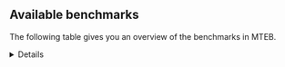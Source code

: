 ## Available benchmarks
The following table gives you an overview of the benchmarks in MTEB.

<details>

<!-- This allows the table to be autogenerated in the future: -->
<!-- BENCHMARKS TABLE START -->

| Name | Leaderboard name | # Tasks | Task Types | Domains | Languages |
|------|------------------|---------|------------|---------|-----------|
| [BEIR](https://arxiv.org/abs/2104.08663) | BEIR | 15 | Retrieval: 15 | [Reviews, Medical, Written, Academic, Non-fiction, Web, Blog, Programming, News, Encyclopaedic, Government, Social, Financial] | eng |
| [BEIR-NL](https://arxiv.org/abs/2412.08329) | BEIR-NL | 15 | Retrieval: 15 | [Medical, Written, Academic, Non-fiction, Web, Encyclopaedic] | nld |
| [BRIGHT](https://brightbenchmark.github.io/) | BRIGHT | 1 | Retrieval: 1 | [Non-fiction, Written] | eng |
| [BRIGHT (long)](https://brightbenchmark.github.io/) | BRIGHT (long) | 1 | Retrieval: 1 | [Non-fiction, Written] | eng |
| [BuiltBench(eng)](https://arxiv.org/abs/2411.12056) | BuiltBench(eng) | 4 | Clustering: 2, Retrieval: 1, Reranking: 1 | [Engineering, Written] | eng |
| [ChemTEB](https://arxiv.org/abs/2412.00532) | Chemical | 27 | BitextMining: 1, Classification: 17, Clustering: 2, PairClassification: 5, Retrieval: 2 | [Chemistry] | eng,deu,tur,kor,ces,hin,por,msa,spa,zho,fra,jpn,nld |
| [CoIR](https://github.com/CoIR-team/coir) | Code Information Retrieval | 10 | Retrieval: 10 | [Programming, Written] | eng,c++,go,php,sql,ruby,java,javascript,python |
| [CodeRAG](https://arxiv.org/abs/2406.14497) | CodeRAG | 4 | Reranking: 4 | [Programming] | python |
| [Encodechka](https://github.com/avidale/encodechka) | Encodechka | 7 | STS: 2, Classification: 4, PairClassification: 1 | [Written, Non-fiction, Web, News, Fiction, Government, Social] | rus |
| [FollowIR](https://arxiv.org/abs/2403.15246) | Instruction Following | 3 | InstructionRetrieval: 3 | [News, Written] | eng |
| [LongEmbed](https://arxiv.org/abs/2404.12096v2) | Long-context Retrieval | 6 | Retrieval: 6 | [Written, Academic, Non-fiction, Blog, Fiction, Encyclopaedic, Spoken] | eng |
| [MIEB(Img)](https://arxiv.org/abs/2504.10471) | Image only | 49 | Any2AnyRetrieval: 15, ImageClassification: 22, ImageClustering: 5, VisualSTS(eng): 5, VisualSTS(multi): 2 | [Scene, Reviews, Medical, Written, Non-fiction, Web, News, Blog, Encyclopaedic, Social, Spoken] | eng,deu,ita,rus,tur,kor,cmn,pol,por,spa,ara,fra,nld |
| [MIEB(Multilingual)](https://arxiv.org/abs/2504.10471) | Image-Text, Multilingual | 130 | ImageClassification: 22, ImageClustering: 5, ZeroShotClassification: 23, VisionCentricQA: 6, Compositionality: 7, VisualSTS(eng): 7, Any2AnyRetrieval: 45, DocumentUnderstanding: 10, Any2AnyMultilingualRetrieval: 3, VisualSTS(multi): 2 | [Scene, Reviews, Medical, Written, Academic, Non-fiction, Web, News, Blog, Constructed, Encyclopaedic, Social, Spoken] | dan,ell,deu,tur,ita,swe,por,spa,ara,zho,jpn,vie,tel,cmn,swa,fil,ces,heb,ukr,ind,fra,eng,rus,kor,tha,hin,hun,ron,quz,nld,ben,pol,hrv,bul,mri,fin,est,nor,fas |
| [MIEB(eng)](https://arxiv.org/abs/2504.10471) | Image-Text, English | 125 | ImageClassification: 22, ImageClustering: 5, ZeroShotClassification: 23, VisionCentricQA: 6, Compositionality: 7, VisualSTS(eng): 7, Any2AnyRetrieval: 45, DocumentUnderstanding: 10 | [Scene, Reviews, Medical, Written, Academic, Non-fiction, Web, News, Blog, Constructed, Encyclopaedic, Social, Spoken] | eng |
| [MIEB(lite)](https://arxiv.org/abs/2504.10471) | Image-Text, Lite | 51 | ImageClassification: 8, ImageClustering: 2, ZeroShotClassification: 7, VisionCentricQA: 5, Compositionality: 6, VisualSTS(eng): 2, VisualSTS(multi): 2, Any2AnyRetrieval: 11, DocumentUnderstanding: 6, Any2AnyMultilingualRetrieval: 2 | [Scene, Reviews, Medical, Written, Academic, Non-fiction, Web, News, Blog, Encyclopaedic, Social, Spoken] | deu,ita,dan,tur,ell,swe,por,spa,ara,zho,jpn,vie,tel,cmn,swa,fil,ces,heb,ukr,ind,fra,eng,rus,kor,tha,hin,hun,ron,quz,nld,ben,pol,hrv,bul,mri,fin,est,nor,fas |
| [MINERSBitextMining](https://arxiv.org/pdf/2406.07424) | MINERSBitextMining | 7 | BitextMining: 7 | [Reviews, Social, Written] | bel,bbc,ell,orv,ido,ast,awa,cha,ber,eus,nov,gla,ban,arz,bjn,ind,tgl,swh,tha,mar,mon,hun,yue,dtp,bew,xho,nld,tuk,fao,uzb,rej,hrv,bul,deu,nno,swe,tur,khm,ibo,por,afr,mad,dsb,mkd,jpn,amh,tel,urd,hau,zsm,epo,kzj,rus,lit,oci,ben,yid,kat,cym,lfn,lat,sun,cor,ita,nds,spa,ang,min,cat,kaz,csb,glg,gle,ina,swg,abs,heb,uig,wuu,ukr,fra,eng,arq,lvs,bhp,kur,pcm,hye,pam,ceb,mak,mal,fin,nob,yor,cbk,est,nij,fry,dan,tzl,hsb,sqi,srp,ara,vie,cmn,slk,ces,aze,bug,mui,slv,kor,ace,isl,hin,ile,max,ron,tam,bre,pes,pms,jav,gsw,mhr,pol,tat,kab,bos,war |
| MTEB(Code, v1) | Code | 12 | Retrieval: 12 | [Programming, Written] | eng,swift,c++,go,scala,typescript,php,sql,rust,c,ruby,shell,java,javascript,python |
| MTEB(Europe, v1) | European | 74 | BitextMining: 7, Classification: 21, Clustering: 8, Retrieval: 15, InstructionRetrieval: 3, MultilabelClassification: 2, PairClassification: 6, Reranking: 3, STS: 9 | [Reviews, Written, Subtitles, News, Blog, Programming, Spoken, Medical, Web, Religious, Social, Academic, Constructed, Government, Legal, Non-fiction, Fiction, Encyclopaedic, Financial] | dan,deu,ita,swe,ell,nno,por,spa,eus,rom,gle,slk,ces,fra,slv,eng,lit,isl,hun,mlt,lav,ron,nld,fao,pol,hrv,bul,fin,nob,est |
| MTEB(Indic, v1) | Indic | 23 | BitextMining: 4, Clustering: 1, Classification: 13, PairClassification: 1, Retrieval: 2, Reranking: 1, STS: 1 | [Reviews, Written, Legal, Non-fiction, Web, News, Fiction, Religious, Constructed, Encyclopaedic, Government, Social, Spoken] | hne,mai,snd,mwr,nep,mni,awa,pan,tel,urd,brx,bod,gom,npi,raj,sat,gbm,doi,eng,guj,kas,mar,san,asm,hin,bho,tam,mup,ben,kan,pus,boy,bgc,ory,mal |
| MTEB(Law, v1) | Legal | 8 | Retrieval: 8 | [Legal, Written] | eng,deu,zho |
| MTEB(Medical, v1) | Medical | 12 | Retrieval: 9, Clustering: 2, Reranking: 1 | [Medical, Written, Academic, Non-fiction, Web, Government] | eng,rus,kor,cmn,pol,spa,ara,zho,fra,vie |
| MTEB(Multilingual, v1) | Multilingual | 132 | BitextMining: 13, Classification: 43, Clustering: 17, Retrieval: 18, InstructionRetrieval: 3, MultilabelClassification: 5, PairClassification: 11, Reranking: 6, STS: 16 | [Reviews, Written, Subtitles, News, Blog, Programming, Spoken, Medical, Entertainment, Web, Religious, Social, Academic, Constructed, Government, Legal, Non-fiction, Fiction, Encyclopaedic, Financial] | zpo,kkc,nsn,ell,aoj,tdt,kew,seh,zho,prs,hot,dob,kdc,mav,eus,naf,khk,boj,rom,knj,nho,cot,cui,bbb,bef,yka,fuh,jae,ltg,sat,bkq,tgp,agm,mwe,arb,pma,chv,mon,top,yue,auy,cux,bzj,bsj,kaq,fon,dtp,bew,xho,tfr,mlg,umb,qvw,kql,rej,ubr,mri,jao,auc,boa,zaa,chz,cme,xnn,nno,ulk,srn,qvc,ycn,nab,pao,ibo,cta,bbr,azb,tbg,caa,jpn,bem,mey,bjz,tel,hla,obo,fil,dad,kgp,aia,lbk,bkx,cbc,epo,ffm,acr,cuk,mpx,lim,cpy,raj,okv,wnc,kam,tte,lcm,ter,iws,txu,cgc,lex,myk,kea,bkd,bxh,ztq,kmu,mos,wim,tpz,xtd,inb,mpp,tiw,mhl,urw,dwy,tav,wat,nhu,yid,soy,usp,qup,mbb,cym,wuv,abt,sgz,sag,lfn,mil,ken,wrs,sun,gaz,azg,kud,qvn,row,ikk,prf,tnp,viv,nds,amu,byr,mbl,cbi,kyz,tlf,tgo,tim,omw,wol,nhe,glg,gle,gom,mbs,ina,qvh,aai,myu,ndg,tzm,kpj,quf,eng,qul,tos,ttc,tuf,cth,awb,mti,arq,glv,bzd,hye,sim,ceb,arn,rai,mmx,xon,gui,tuo,mio,opm,zpm,zyp,meu,pah,wmw,amk,kde,maj,cop,qvm,dyu,far,ubu,nob,hmn,nas,hui,pio,nii,acq,bjr,fas,fry,wiu,geb,acu,fue,lgl,zav,atb,ppo,nop,lug,shp,srp,bak,tpa,div,plu,vie,kac,isn,mbc,rmc,slk,hlt,aze,sbs,bzh,ars,smk,qve,gbm,kto,acf,doi,adz,gdr,llg,beu,svk,cmo,rgu,ngu,aoi,ron,pes,kwj,met,qub,yuj,dzo,chq,taj,cwe,nhi,alp,nhr,cni,ilo,kqw,gof,nor,aka,daa,bos,war,orv,ncl,pab,kbc,usa,ntp,bus,ots,yby,ame,hch,muy,nya,cjv,gwi,kpr,tso,tku,dji,cbs,cjk,tbz,ind,lin,hub,quc,ton,cnt,jvn,sgb,mar,not,wal,asm,dif,bpr,sue,mlt,ayr,cnl,zam,kwi,bmk,krc,vec,wap,roo,xed,esk,fao,uzb,kkl,mpm,guh,dgc,myy,huv,aly,zpv,tur,wbi,khm,toj,xsi,bon,dsb,kpw,emp,ksr,mya,nca,nhy,upv,kpx,hau,kmk,kyf,pad,mic,amo,gvs,mbh,bgs,kzj,mks,zga,mph,tcs,ptp,ded,ssx,ebk,urb,kmb,ben,khz,amx,boy,nqo,sna,tcz,mqb,lmo,cjo,ita,aaz,mxb,nak,reg,snn,uvh,tir,spp,tvk,zar,cbv,myw,kdl,kpf,imo,mkn,msb,pan,min,sah,qxo,lij,ntu,awk,gul,mir,bjk,nfa,nvm,rug,sbe,maq,sja,npi,ote,tbo,tpi,ukr,swg,gvf,for,fra,agn,hus,dop,mlp,soq,nbq,gaw,rop,pam,pcm,gah,bco,mup,qvs,apc,mig,wsk,sny,rwo,waj,piu,wmt,quy,gam,mcb,pus,mwc,agu,fin,con,cpc,mwr,mca,kbq,yon,hne,tzl,arl,mkl,tew,cax,zlm,ruf,ara,hat,toc,zpq,brx,rkb,car,clu,mcf,ese,spm,ngp,sri,tue,vmy,lbb,mco,ons,tzj,ctu,ixl,mcp,isl,crh,tam,bre,ssd,txq,pms,hop,bhg,luo,shj,bsn,uri,cbr,avt,tat,bvr,amf,ory,ntj,tac,tke,bqc,sxb,ast,gdn,big,awa,qvz,cha,bvd,udu,kbh,ksd,glk,kwd,nss,cab,dgz,ban,fai,eko,tpt,aer,gux,arz,abx,bjn,mpj,ncu,mxp,poe,poy,huu,swh,mps,mdy,npl,tha,nna,alq,msk,aak,ign,trc,jni,tzo,cpb,mpt,pap,cut,fuf,acm,nch,knf,meq,wer,tsw,bba,hrv,mvn,bul,taq,nep,apz,otq,zaj,blz,kgf,kyc,agd,ssg,gai,suz,aeb,msa,mwf,mwp,djr,guo,mxq,swe,ltz,mai,crx,ndj,por,spl,cek,att,wln,xav,jic,mad,nin,kiz,zul,gfk,zos,fur,yre,noa,ktm,mcq,snc,zpu,ptu,med,zai,jac,yss,plt,too,aby,stp,mva,iou,pir,rus,lus,lit,dov,djk,cav,nou,zap,qwh,apu,pib,yaq,kze,cpu,agr,nif,gym,gup,tna,sin,ata,zad,otn,gyr,kbp,kat,bhl,dik,eri,miz,aau,dww,bao,bnp,faa,lat,mlh,mox,tnk,zsr,poh,sot,nko,spa,ake,kwf,tif,lid,bmh,yal,srq,cpa,mle,heb,kne,snp,mkj,zas,kon,quh,hmo,mbj,fuc,tof,ven,bhp,kur,gub,lav,mak,hix,kvn,hvn,mmo,ncj,kbm,lua,apn,ajp,hbo,wnu,fuv,bsp,leu,nhg,cbk,apr,kmo,yor,zpz,est,cap,yva,nde,kyg,mau,xbi,nys,aii,run,xtm,mzz,xla,cub,mto,tiy,tmd,ssw,mop,cmn,swa,hto,mgw,box,mie,yuw,yrb,knc,bgc,bug,mui,haw,dwr,kor,som,ace,bjv,sus,nlg,atd,cao,kje,bgt,kpg,kvg,twi,yaa,kik,wro,fij,kir,kin,dah,jiv,jav,maz,gsw,mhr,ckb,tah,gng,sbk,mgh,kab,bps,amn,blw,mal,mib,mih,max,bel,caf,bbc,kmh,ipi,srm,ido,tnc,amm,ian,nus,chk,wos,ber,apw,azz,ziw,tnn,bqp,nov,mbt,gla,mek,sey,bmr,kqa,lww,khs,ary,vid,sps,ghs,tgl,wrk,chd,ydd,tum,yut,wiv,shn,hun,rmy,gvc,bjp,mna,ctp,ewe,als,gnn,sua,nld,tet,kmr,tuk,msm,zab,etr,awx,kgk,aon,bch,ikw,ile,deu,snd,jid,aey,tbf,uli,mni,kmg,afr,gnw,mkd,orm,amh,urd,zao,mcr,otm,wed,uzn,msy,bea,kiw,wbp,zat,ape,mag,sco,mgc,ong,heg,kos,cuc,msc,kup,enq,cle,nso,swp,zac,oci,lif,zpc,amp,cak,arp,aui,chf,klt,pbt,pri,sll,cor,tee,cso,pon,yml,bss,scn,emi,ang,cat,agg,ino,kaz,rro,csb,bod,zca,nnq,shi,mjc,uig,gun,yle,pwg,abs,wuu,amr,crn,smo,mxt,tca,beo,lvs,cco,tuc,mam,zty,gum,qxh,dgr,poi,apb,kjs,knv,nhw,szl,are,nwi,ura,kms,nyu,snx,srd,lao,pls,yap,nij,kyq,dan,sab,azj,bki,buk,zia,hsb,tgk,uvl,sqi,anv,mit,tod,aso,mee,cof,spy,mux,cbt,ces,kue,kek,bmu,taw,pag,tyv,qxn,agt,cya,slv,zaw,guj,hns,mqj,grn,kas,zsm,san,atg,hin,anh,pjt,yad,bam,bho,kqf,grc,ksj,klv,lac,dhg,zpl,nuy,urt,tbc,byx,kan,tsn,pol,cbu,gmv,aom,bdd,gvn,cac,kqc,mcd,maa,ood,csy |
| [MTEB(Scandinavian, v1)](https://kennethenevoldsen.github.io/scandinavian-embedding-benchmark/) | Scandinavian | 28 | BitextMining: 2, Classification: 13, Retrieval: 7, Clustering: 6 | [Reviews, Written, Legal, Non-fiction, Web, News, Fiction, Blog, Encyclopaedic, Government, Social, Spoken] | dan,nno,swe,fao,isl,nob |
| [MTEB(cmn, v1)](https://github.com/FlagOpen/FlagEmbedding/tree/master/research/C_MTEB) | Chinese | 32 | Retrieval: 8, Reranking: 4, PairClassification: 2, Clustering: 4, STS: 7, Classification: 7 | [Medical, Written, Academic, Non-fiction, Entertainment, Government, Financial] | cmn |
| [MTEB(deu, v1)](https://arxiv.org/html/2401.02709v1) | German | 19 | Classification: 6, Clustering: 4, PairClassification: 2, Reranking: 1, Retrieval: 4, STS: 2 | [Reviews, Written, Legal, Non-fiction, Web, News, Encyclopaedic, Spoken] | deu |
| MTEB(eng, v1) | English Legacy | 56 | Classification: 12, Retrieval: 15, Clustering: 11, Reranking: 4, STS: 10, PairClassification: 3, Summarization: 1 | [Reviews, Medical, Written, Academic, Spoken, Non-fiction, Web, News, Programming, Blog, Encyclopaedic, Government, Social, Financial] | eng |
| MTEB(eng, v2) | English | 41 | Retrieval: 10, Clustering: 8, Reranking: 2, STS: 9, Classification: 8, PairClassification: 3, Summarization: 1 | [Reviews, Medical, Written, Academic, Spoken, Non-fiction, Web, News, Programming, Blog, Encyclopaedic, Social, Financial] | eng |
| MTEB(fas, beta) | Farsi (BETA) | 60 | Classification: 18, Clustering: 5, PairClassification: 8, Reranking: 2, Retrieval: 21, STS: 3, BitextMining: 3 | [Reviews, Medical, Written, Academic, Web, News, Religious, Blog, Encyclopaedic, Social, Spoken] | fas |
| [MTEB(fra, v1)](https://arxiv.org/abs/2405.20468) | French | 25 | Classification: 6, Clustering: 7, PairClassification: 1, Reranking: 2, Retrieval: 5, STS: 3, Summarization: 1 | [Reviews, Written, Academic, Legal, Non-fiction, News, Web, Encyclopaedic, Social, Spoken] | eng,fra |
| [MTEB(jpn, v1)](https://github.com/sbintuitions/JMTEB) | Japanese | 16 | Clustering: 2, Classification: 4, STS: 2, PairClassification: 1, Retrieval: 6, Reranking: 1 | [Reviews, Written, Academic, Non-fiction, Web, News, Encyclopaedic, Spoken] | jpn |
| MTEB(kor, v1) | Korean | 6 | Classification: 1, Reranking: 1, Retrieval: 2, STS: 2 | [Reviews, Written, News, Web, Encyclopaedic, Spoken] | kor |
| [MTEB(pol, v1)](https://arxiv.org/abs/2405.10138) | Polish | 17 | Classification: 7, Clustering: 3, PairClassification: 4, STS: 3 | [Reviews, Written, Legal, Academic, Non-fiction, Web, News, Fiction, Social, Spoken] | pol |
| [MTEB(rus, v1)](https://aclanthology.org/2023.eacl-main.148/) | Russian | 23 | Classification: 9, Clustering: 3, MultilabelClassification: 2, PairClassification: 1, Reranking: 2, Retrieval: 3, STS: 3 | [Reviews, Written, Academic, Web, News, Blog, Encyclopaedic, Social, Spoken] | rus |
| [NanoBEIR](https://huggingface.co/collections/zeta-alpha-ai/nanobeir-66e1a0af21dfd93e620cd9f6) | NanoBEIR | 13 | Retrieval: 13 | [Medical, Written, Academic, Non-fiction, News, Web, Encyclopaedic, Social] | eng |
| [RAR-b](https://arxiv.org/abs/2404.06347) | Reasoning retrieval | 17 | Retrieval: 17 | [Encyclopaedic, Programming, Written] | eng |

<!-- BENCHMARKS TABLE END -->
